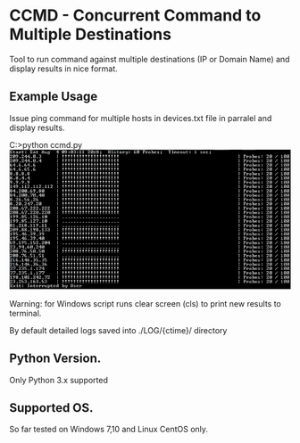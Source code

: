 # CCMD - Concurrent Command to Multiple Destinations
Tool to run command against multiple destinations (IP or Domain Name) and display results in nice format. 

## Example Usage
Issue ping command for multiple hosts in devices.txt file in parralel and display results.

C:\>python ccmd.py
<img src="winExample.jpg">

Warning: for Windows script runs clear screen (cls) to print new results to terminal.

By default detailed logs saved into ./LOG/{ctime}/ directory

## Python Version.
Only Python 3.x supported

## Supported OS.
So far tested on Windows 7,10 and Linux CentOS only.
